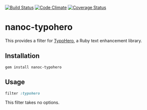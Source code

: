 [![Build Status](https://travis-ci.org/nanoc/nanoc-typohero.png)](https://travis-ci.org/nanoc/nanoc-typohero)
[![Code Climate](https://codeclimate.com/github/nanoc/nanoc-typohero.png)](https://codeclimate.com/github/nanoc/nanoc-typohero)
[![Coverage Status](https://coveralls.io/repos/nanoc/nanoc-typohero/badge.png?branch=master)](https://coveralls.io/r/nanoc/nanoc-typohero)

# nanoc-typohero

This provides a filter for [TypoHero](https://github.com/minad/typohero), a Ruby text enhancement library.

## Installation

`gem install nanoc-typohero`

## Usage

```ruby
filter :typohero
```

This filter takes no options.
